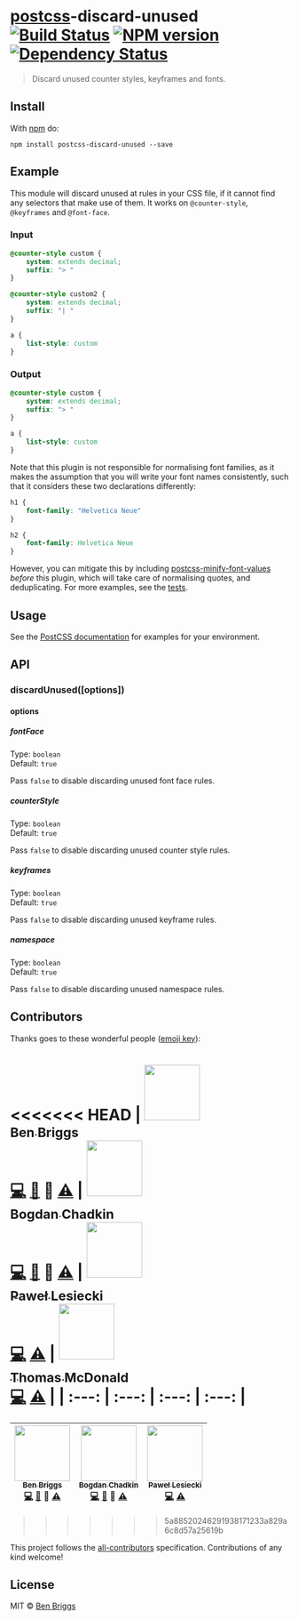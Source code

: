 # [postcss][postcss]-discard-unused [![Build Status](https://travis-ci.org/ben-eb/postcss-discard-unused.svg?branch=master)][ci] [![NPM version](https://badge.fury.io/js/postcss-discard-unused.svg)][npm] [![Dependency Status](https://gemnasium.com/ben-eb/postcss-discard-unused.svg)][deps]

> Discard unused counter styles, keyframes and fonts.


## Install

With [npm](https://npmjs.org/package/postcss-discard-unused) do:

```
npm install postcss-discard-unused --save
```


## Example

This module will discard unused at rules in your CSS file, if it cannot find
any selectors that make use of them. It works on `@counter-style`, `@keyframes`
and `@font-face`.

### Input

```css
@counter-style custom {
    system: extends decimal;
    suffix: "> "
}

@counter-style custom2 {
    system: extends decimal;
    suffix: "| "
}

a {
    list-style: custom
}
```

### Output

```css
@counter-style custom {
    system: extends decimal;
    suffix: "> "
}

a {
    list-style: custom
}
```

Note that this plugin is not responsible for normalising font families, as it
makes the assumption that you will write your font names consistently, such that
it considers these two declarations differently:

```css
h1 {
    font-family: "Helvetica Neue"
}

h2 {
    font-family: Helvetica Neue
}
```

However, you can mitigate this by including [postcss-minify-font-values][mfv]
*before* this plugin, which will take care of normalising quotes, and
deduplicating. For more examples, see the [tests](test.js).


## Usage

See the [PostCSS documentation](https://github.com/postcss/postcss#usage) for
examples for your environment.


## API

### discardUnused([options])

#### options

##### fontFace

Type: `boolean`  
Default: `true`

Pass `false` to disable discarding unused font face rules.

##### counterStyle

Type: `boolean`  
Default: `true`

Pass `false` to disable discarding unused counter style rules.

##### keyframes

Type: `boolean`  
Default: `true`

Pass `false` to disable discarding unused keyframe rules.

##### namespace

Type: `boolean`  
Default: `true`

Pass `false` to disable discarding unused namespace rules.


## Contributors

Thanks goes to these wonderful people ([emoji key](https://github.com/kentcdodds/all-contributors#emoji-key)):

<!-- ALL-CONTRIBUTORS-LIST:START - Do not remove or modify this section -->
<<<<<<< HEAD
| [<img src="https://avatars.githubusercontent.com/u/1282980?v=3" width="100px;"/><br /><sub>Ben Briggs</sub>](http://beneb.info)<br />[💻](https://github.com/ben-eb/postcss-discard-unused/commits?author=ben-eb) [📖](https://github.com/ben-eb/postcss-discard-unused/commits?author=ben-eb) 👀 [⚠️](https://github.com/ben-eb/postcss-discard-unused/commits?author=ben-eb) | [<img src="https://avatars.githubusercontent.com/u/5635476?v=3" width="100px;"/><br /><sub>Bogdan Chadkin</sub>](https://github.com/TrySound)<br />[💻](https://github.com/ben-eb/postcss-discard-unused/commits?author=TrySound) [📖](https://github.com/ben-eb/postcss-discard-unused/commits?author=TrySound) 👀 [⚠️](https://github.com/ben-eb/postcss-discard-unused/commits?author=TrySound) | [<img src="https://avatars.githubusercontent.com/u/770675?v=3" width="100px;"/><br /><sub>Paweł Lesiecki</sub>](https://github.com/plesiecki)<br />[💻](https://github.com/ben-eb/postcss-discard-unused/commits?author=plesiecki) [⚠️](https://github.com/ben-eb/postcss-discard-unused/commits?author=plesiecki) | [<img src="https://avatars.githubusercontent.com/u/197928?v=3" width="100px;"/><br /><sub>Thomas McDonald</sub>](https://github.com/thomas-mcdonald)<br />[💻](https://github.com/ben-eb/postcss-discard-unused/commits?author=thomas-mcdonald) [⚠️](https://github.com/ben-eb/postcss-discard-unused/commits?author=thomas-mcdonald) |
| :---: | :---: | :---: | :---: |
=======
| [<img src="https://avatars.githubusercontent.com/u/1282980?v=3" width="100px;"/><br /><sub>Ben Briggs</sub>](http://beneb.info)<br />[💻](https://github.com/ben-eb/postcss-discard-unused/commits?author=ben-eb) [📖](https://github.com/ben-eb/postcss-discard-unused/commits?author=ben-eb) 👀 [⚠️](https://github.com/ben-eb/postcss-discard-unused/commits?author=ben-eb) | [<img src="https://avatars.githubusercontent.com/u/5635476?v=3" width="100px;"/><br /><sub>Bogdan Chadkin</sub>](https://github.com/TrySound)<br />[💻](https://github.com/ben-eb/postcss-discard-unused/commits?author=TrySound) [📖](https://github.com/ben-eb/postcss-discard-unused/commits?author=TrySound) 👀 [⚠️](https://github.com/ben-eb/postcss-discard-unused/commits?author=TrySound) | [<img src="https://avatars.githubusercontent.com/u/770675?v=3" width="100px;"/><br /><sub>Paweł Lesiecki</sub>](https://github.com/plesiecki)<br />[💻](https://github.com/ben-eb/postcss-discard-unused/commits?author=plesiecki) [⚠️](https://github.com/ben-eb/postcss-discard-unused/commits?author=plesiecki) |
| :---: | :---: | :---: |
>>>>>>> 5a88520246291938171233a829a6c8d57a25619b
<!-- ALL-CONTRIBUTORS-LIST:END -->

This project follows the [all-contributors] specification. Contributions of
any kind welcome!

## License

MIT © [Ben Briggs](http://beneb.info)


[all-contributors]: https://github.com/kentcdodds/all-contributors
[ci]:      https://travis-ci.org/ben-eb/postcss-discard-unused
[deps]:    https://gemnasium.com/ben-eb/postcss-discard-unused
[npm]:     http://badge.fury.io/js/postcss-discard-unused
[postcss]: https://github.com/postcss/postcss
[mfv]:     https://github.com/trysound/postcss-minify-font-values
